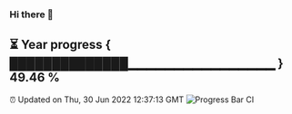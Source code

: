 ### Hi there 👋
⏳ Year progress { ██████████████▁▁▁▁▁▁▁▁▁▁▁▁▁▁▁▁ } 49.46 %
---
⏰ Updated on Thu, 30 Jun 2022 12:37:13 GMT
![Progress Bar CI](https://github.com/liununu/liununu/workflows/Progress%20Bar%20CI/badge.svg)
